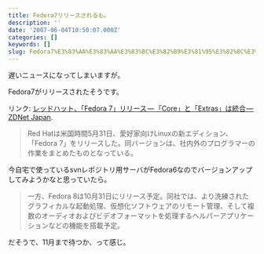 ```yaml
---
title: Fedora7リリースされるも。
description: ''
date: '2007-06-04T10:50:07.000Z'
categories: []
keywords: []
slug: Fedora7%E3%83%AA%E3%83%AA%E3%83%BC%E3%82%B9%E3%81%95%E3%82%8C%E3%82%8B%E3%82%82%E3%80%82
---
```

遅いニュースになってしまいますが。

Fedora7がリリースされたそうです。

リンク: [レッドハット、「Fedora 7」リリース — 「Core」と「Extras」は統合 — ZDNet Japan](http://japan.zdnet.com/oss/story/0,3800075264,20350094,00.htm "レッドハット、「Fedora 7」リリース--「Core」と「Extras」は統合 - ZDNet Japan").

> Red Hatは米国時間5月31日、愛好家向けLinuxの新エディション、「Fedora 7」をリリースした。同バージョンは、社内外のプログラマーの作業をまとめたものとなっている。

今自宅で使っているsvnレポジトリ用サーバがFedora6なのでバージョンアップしてみようかなと思っていたら。

> 一方、Fedora 8は10月31日にリリース予定。同社では、より洗練されたグラフィカルな起動処理、仮想化ソフトウェアのリモート管理、そして複数のオーディオおよびビデオフォーマットを処理するヘルパーアプリケーションなどの機能を搭載予定。

だそうで、11月まで待つか、って感じ。